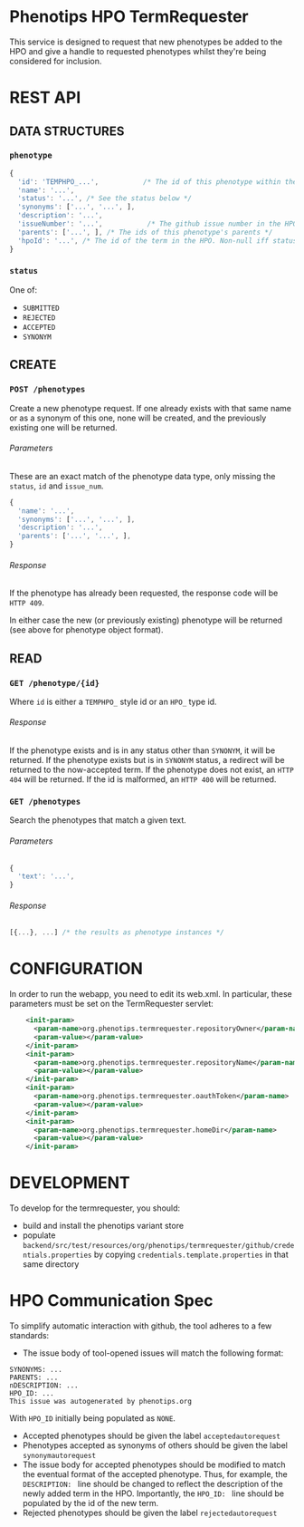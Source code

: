 Phenotips HPO TermRequester
===========================

This service is designed to request that new phenotypes be added to the HPO and give a handle
to requested phenotypes whilst they're being considered for inclusion.

REST API
========

DATA STRUCTURES
---------------

### `phenotype`

```javascript
{
  'id': 'TEMPHPO_...',           /* The id of this phenotype within the request service */
  'name': '...',
  'status': '...', /* See the status below */
  'synonyms': ['...', '...', ],
  'description': '...',
  'issueNumber': '...',           /* The github issue number in the HPO's github */
  'parents': ['...', ], /* The ids of this phenotype's parents */
  'hpoId': '...', /* The id of the term in the HPO. Non-null iff status == ACCEPTED */
}
```

### `status`

One of:

- `SUBMITTED`
- `REJECTED`
- `ACCEPTED`
- `SYNONYM`

CREATE
------

### `POST /phenotypes`

Create a new phenotype request.
If one already exists with that same name or as a synonym of this one, none will be
created, and the previously existing one will be returned.

###### Parameters

These are an exact match of the phenotype data type, only missing the `status`, `id` and `issue_num`.

```javascript
{
  'name': '...',
  'synonyms': ['...', '...', ],
  'description': '...',
  'parents': ['...', '...', ],
}
```

###### Response

If the phenotype has already been requested, the response code will be `HTTP 409`.

In either case the new (or previously existing) phenotype will be returned
(see above for phenotype object format).

READ
----

### `GET /phenotype/{id}`

Where `id` is either a `TEMPHPO_` style id or an `HPO_` type id.

###### Response

If the phenotype exists and is in any status other than `SYNONYM`, it will be returned.
If the phenotype exists but is in `SYNONYM` status, a redirect will be returned to the now-accepted term.
If the phenotype does not exist, an `HTTP 404` will be returned.
If the id is malformed, an `HTTP 400` will be returned.

### `GET /phenotypes`

Search the phenotypes that match a given text.

###### Parameters

```javascript
{
  'text': '...',
}
```

###### Response

```javascript
[{...}, ...] /* the results as phenotype instances */
```

CONFIGURATION
=============

In order to run the webapp, you need to edit its web.xml. In particular, these parameters must
be set on the TermRequester servlet:

```xml
    <init-param>
      <param-name>org.phenotips.termrequester.repositoryOwner</param-name>
      <param-value></param-value>
    </init-param>
    <init-param>
      <param-name>org.phenotips.termrequester.repositoryName</param-name>
      <param-value></param-value>
    </init-param>
    <init-param>
      <param-name>org.phenotips.termrequester.oauthToken</param-name>
      <param-value></param-value>
    </init-param>
    <init-param>
      <param-name>org.phenotips.termrequester.homeDir</param-name>
      <param-value></param-value>
    </init-param>
```

DEVELOPMENT
===========

To develop for the termrequester, you should:

- build and install the phenotips variant store
- populate `backend/src/test/resources/org/phenotips/termrequester/github/credentials.properties`
  by copying `credentials.template.properties` in that same directory


HPO Communication Spec
======================

To simplify automatic interaction with github, the tool adheres to a few standards:

- The issue body of tool-opened issues will match the following format:
```
SYNONYMS: ...
PARENTS: ...
nDESCRIPTION: ...
HPO_ID: ...
This issue was autogenerated by phenotips.org
```
  With `HPO_ID` initially being populated as `NONE`.
- Accepted phenotypes should be given the label `acceptedautorequest`
- Phenotypes accepted as synonyms of others should be given the label `synonymautorequest`
- The issue body for accepted phenotypes should be modified to match the eventual format of the
  accepted phenotype. Thus, for example, the `DESCRIPTION: ` line should be changed to reflect
  the description of the newly added term in the HPO. Importantly, the `HPO_ID: ` line should
  be populated by the id of the new term.
- Rejected phenotypes should be given the label `rejectedautorequest`
